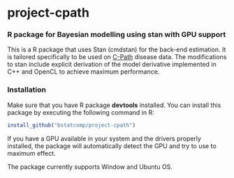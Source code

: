 # project-cpath

### R package for Bayesian modelling using stan with GPU support

This is a R package that uses Stan (cmdstan) for the back-end estimation. It is tailored specifically to be used on [C-Path](https://c-path.org/) disease data. The modifications to stan include explicit derivation of the model derivative implemented in C++ and OpenCL to achieve maximum performance. 

### Installation

Make sure that you have R package **devtools** installed.
You can install this package by executing the following command in R:

```r
install_github("bstatcomp/project-cpath")
```

If you have a GPU available in your system and the drivers properly installed, the package will automatically detect the GPU and try to use to maximum effect.

The package currently supports Window and Ubuntu OS.
